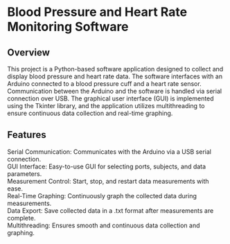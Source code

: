 # Blood Pressure and Heart Rate Monitoring Software
## Overview
This project is a Python-based software application designed to collect and display blood pressure and heart rate data. The software interfaces with an Arduino connected to a blood pressure cuff and a heart rate sensor. Communication between the Arduino and the software is handled via serial connection over USB. The graphical user interface (GUI) is implemented using the Tkinter library, and the application utilizes multithreading to ensure continuous data collection and real-time graphing.

## Features
Serial Communication: Communicates with the Arduino via a USB serial connection.  
GUI Interface: Easy-to-use GUI for selecting ports, subjects, and data parameters.  
Measurement Control: Start, stop, and restart data measurements with ease.  
Real-Time Graphing: Continuously graph the collected data during measurements.  
Data Export: Save collected data in a .txt format after measurements are complete.  
Multithreading: Ensures smooth and continuous data collection and graphing.
